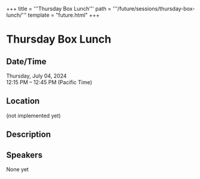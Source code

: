 +++
title = '''Thursday Box Lunch'''
path = '''/future/sessions/thursday-box-lunch/'''
template = "future.html"
+++

<h1>Thursday Box Lunch</h1>
<h2>Date/Time</h2>
<p>Thursday, July 04, 2024<br>
12:15 PM – 12:45 PM (Pacific Time)</p>
<h2>Location</h2>
(not implemented yet)
<h2>Description</h2>

<h2>Speakers</h2>
<p>None yet</p>

